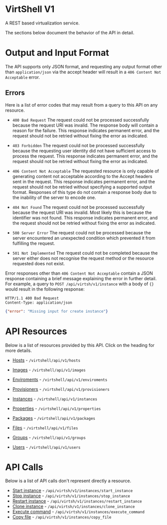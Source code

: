 VirtShell V1
=============
A REST based virtualization service.

The sections below document the behavior of the API in detail.

Output and Input Format
=======================

The API supports only JSON format, and requesting any output format other than `application/json` via the accept header will result in a `406 Content Not Acceptable` error.


Errors
------

Here is a list of error codes that may result from a query to this API on any
resource.

* `400 Bad Request`
The request could not be processed successfully because the request URI was
invalid. The response body will contain a reason for the failure. This response
indicates permanent error, and the request should not be retried without fixing
the error as indicated.

* `403 Forbidden`
The request could not be processed successfully because the requesting user
identity did not have sufficient access to process the request. This response
indicates permanent error, and the request should not be retried without fixing
the error as indicated.

* `406 Content Not Acceptable`
The requested resource is only capable of generating content not acceptable
according to the Accept headers sent in the request. This response indicates
permanent error, and the request should not be retried without specifying a
supported output format. Responses of this type do not contain a response body
due to the inability of the server to encode one.

* `404 Not Found`
The request could not be processed successfully because the request URI was
invalid. Most likely this is because the identifier was not found. This
response indicates permanent error, and the request should not be retried
without fixing the error as indicated.

* `500 Server Error`
The request could not be processed because the server encountered an unexpected
condition which prevented it from fulfilling the request.

* `501 Not Implemented`
The request could not be completed because the server either does not recognise
the request method or the resource requested does not exist.

Error responses other than `406 Content Not Acceptable` contain a JSON response
containing a brief message explaining the error in further detail. For example,
a query to `POST /api/virtsh/v1/instance` with a body of `{}` would
result in the following response:

```
HTTP/1.1 400 Bad Request
Content-Type: application/json
```
```json
{"error": "Missing input for create instance"}
 ```                                                                                                                                                    
API Resources
=============

Below is a list of resources provided by this API. Click on the heading for
more details.

* [Hosts][hosts] - `/virtshell/api/v1/hosts`

* [Images][images] - `/virtshell/api/v1/images`

* [Enviroments][enviroments] - `/virtshell/api/v1/enviroments`

* [Provisioners][provisioners] - `/virtshell/api/v1/provisioners`

* [Instances][instances] - `/virtshell/api/v1/instances`

* [Properties][properties] - `/virtshell/api/v1/properties`

* [Packages][packages] - `/virtshell/api/v1/packages`

* [Files][files] - `/virtshell/api/v1/files`

* [Groups][groups] - `/virtshell/api/v1/groups`

* [Users][users] - `/virtshell/api/v1/users`

API Calls
=========

Below is a list of API calls don't represent directly a resource.

* [Start instance][apicalls] - `/api/virtsh/v1/instances/start_instance`
* [Stop instance][apicalls] - `/api/virtsh/v1/instances/stop_instance`
* [Restart instance][apicalls] - `/api/virtsh/v1/instances/restart_instance`
* [Clone instance][apicalls] - `/api/virtsh/v1/instances/clone_instance`
* [Execute command][apicalls] - `/api/virtsh/v1/instances/execute_command`
* [Copy file][apicalls] - `/api/virtsh/v1/instances/copy_file`

[hosts]: hosts.md
[images]: images.md
[enviroments]: enviroments.md
[provisioners]: provisioners.md
[instances]: instances.md
[properties]: properties.md
[packages]: packages.md
[files]: files.md
[groups]: groups.md
[users]: users.md
[apicalls]: apicalls.md
[apicalls]: apicalls.md
[apicalls]: apicalls.md
[apicalls]: apicalls.md
[apicalls]: apicalls.md
[apicalls]: apicalls.md